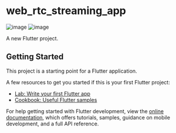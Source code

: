 # web_rtc_streaming_app
![image](https://user-images.githubusercontent.com/117461048/216621721-c5aafc10-dbc7-41a1-a907-c4ea52d6ef9a.png)
![image](https://user-images.githubusercontent.com/117461048/216621951-7aebc8e0-0eed-42c5-b263-ba1934742131.png)

A new Flutter project.

## Getting Started

This project is a starting point for a Flutter application.

A few resources to get you started if this is your first Flutter project:

- [Lab: Write your first Flutter app](https://docs.flutter.dev/get-started/codelab)
- [Cookbook: Useful Flutter samples](https://docs.flutter.dev/cookbook)

For help getting started with Flutter development, view the
[online documentation](https://docs.flutter.dev/), which offers tutorials,
samples, guidance on mobile development, and a full API reference.
